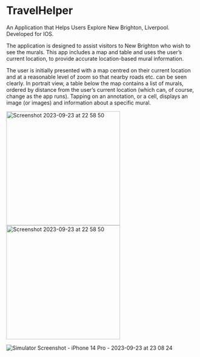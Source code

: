 # TravelHelper
An Application that Helps Users Explore New Brighton, Liverpool. Developed for IOS.

The application is designed to assist visitors to New Brighton who wish to see the murals. This app includes a map
and table and uses the user’s current location, to provide accurate location-based mural information.

The user is initially presented with a map centred on their current location and at a reasonable level of
zoom so that nearby roads etc. can be seen clearly. In portrait view, a table below the map contains a list of murals, ordered by distance from the user’s
current location (which can, of course, change as the app runs). Tapping on an annotation, or a cell, displays an image (or images) and information about a specific mural. 

<img width="300" positon = "center" alt="Screenshot 2023-09-23 at 22 58 50" src="https://github.com/ebin-sabu/TravelHelper/assets/49438210/7b487cdd-6866-46fc-8763-72ed3710deb3">



<img width="300" positon = "center" alt="Screenshot 2023-09-23 at 22 58 50" src="https://github.com/ebin-sabu/TravelHelper/assets/49438210/b21923b6-8fe8-4ccf-a8db-d9082d111e95">

![Simulator Screenshot - iPhone 14 Pro - 2023-09-23 at 23 08 24](https://github.com/ebin-sabu/TravelHelper/assets/49438210/f63887fc-16bc-4313-86d9-b8727387a170)



